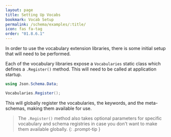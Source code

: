 ```yaml
---
layout: page
title: Setting Up Vocabs
bookmark: Vocab Setup
permalink: /schema/examples/:title/
icon: fas fa-tag
order: "01.8.6.1"
---
```


In order to use the vocabulary extension libraries, there is some initial setup that will need to be performed.

Each of the vocabulary libraries expose a `Vocabularies` static class which defines a `.Register()` method.  This will need to be called at application startup.

```c#
using Json.Schema.Data;

Vocabularies.Register();
```

This will globally register the vocabularies, the keywords, and the meta-schemas, making them available for use.

> The `.Register()` method also takes optional parameters for specific vocabulary and schema registries in case you don't want to make them available globally.
{: .prompt-tip }
